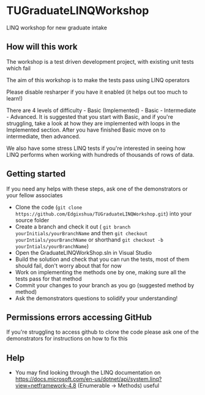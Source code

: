 # TUGraduateLINQWorkshop

LINQ workshop for new graduate intake

## How will this work

The workshop is a test driven development project, with existing unit tests which fail

The aim of this workshop is to make the tests pass using LINQ operators

Please disable resharper if you have it enabled (it helps out too much to learn!)

There are 4 levels of difficulty - Basic (Implemented) - Basic - Intermediate - Advanced.
It is suggested that you start with Basic, and if you're struggling, take a look at how they are implemented with loops in the Implemented section. After you have finished Basic move on to intermediate, then advanced.

We also have some stress LINQ tests if you're interested in seeing how LINQ performs when working with hundreds of thousands of rows of data.

## Getting started

If you need any helps with these steps, ask one of the demonstrators or your fellow associates

- Clone the code (`git clone https://github.com/Edgixshua/TUGraduateLINQWorkshop.git`) into your source folder
- Create a branch and check it out (
    `git branch yourInitials/yourBranchName` and then `git checkout yourIntials/yourBranchName`
    or shorthand `git checkout -b yourIntials/yourBranchName`)
- Open the GraduateLINQWorkShop.sln in Visual Studio
- Build the solution and check that you can run the tests, most of them should fail, don't worry about that for now
- Work on implementing the methods one by one, making sure all the tests pass for that method
- Commit your changes to your branch as you go (suggested method by method)
- Ask the demonstrators questions to solidify your understanding!

## Permissions errors accessing GitHub

If you're struggling to access github to clone the code please ask one of the demonstrators for instructions on how to fix this

## Help

- You may find looking through the LINQ documentation on <https://docs.microsoft.com/en-us/dotnet/api/system.linq?view=netframework-4.8> (Enumerable -> Methods) useful

